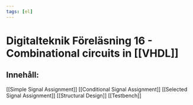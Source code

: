 ```yaml
---
tags: [el]
---
```

# Digitalteknik Föreläsning 16 - Combinational circuits in [[VHDL]]

## Innehåll:
[[Simple Signal Assignment]]
[[Conditional Signal Assignment]]
[[Selected Signal Assignment]]
[[Structural Design]]
[[Testbench]] 









